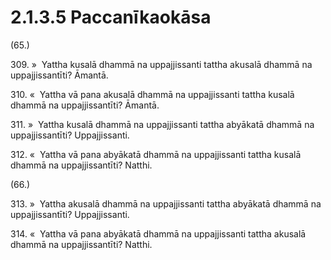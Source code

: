 # 2.1.3.5 Paccanīkaokāsa

(65.)

309\. »  Yattha kusalā dhammā na uppajjissanti tattha akusalā dhammā na uppajjissantīti? Āmantā.

310\. «  Yattha vā pana akusalā dhammā na uppajjissanti tattha kusalā dhammā na uppajjissantīti? Āmantā.

311\. »  Yattha kusalā dhammā na uppajjissanti tattha abyākatā dhammā na uppajjissantīti? Uppajjissanti.

312\. «  Yattha vā pana abyākatā dhammā na uppajjissanti tattha kusalā dhammā na uppajjissantīti? Natthi.

(66.)

313\. »  Yattha akusalā dhammā na uppajjissanti tattha abyākatā dhammā na uppajjissantīti? Uppajjissanti.

314\. «  Yattha vā pana abyākatā dhammā na uppajjissanti tattha akusalā dhammā na uppajjissantīti? Natthi.
